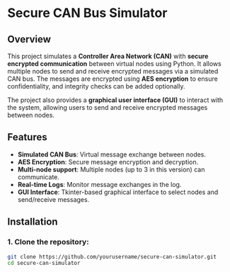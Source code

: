 # Secure CAN Bus Simulator

## Overview
This project simulates a **Controller Area Network (CAN)** with **secure encrypted communication** between virtual nodes using Python. It allows multiple nodes to send and receive encrypted messages via a simulated CAN bus. The messages are encrypted using **AES encryption** to ensure confidentiality, and integrity checks can be added optionally.

The project also provides a **graphical user interface (GUI)** to interact with the system, allowing users to send and receive encrypted messages between nodes.

## Features
- **Simulated CAN Bus**: Virtual message exchange between nodes.
- **AES Encryption**: Secure message encryption and decryption.
- **Multi-node support**: Multiple nodes (up to 3 in this version) can communicate.
- **Real-time Logs**: Monitor message exchanges in the log.
- **GUI Interface**: Tkinter-based graphical interface to select nodes and send/receive messages.

## Installation

### 1. Clone the repository:
```bash
git clone https://github.com/yourusername/secure-can-simulator.git
cd secure-can-simulator
